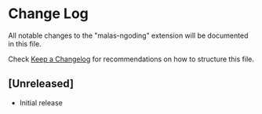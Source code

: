 # Change Log

All notable changes to the "malas-ngoding" extension will be documented in this file.

Check [Keep a Changelog](http://keepachangelog.com/) for recommendations on how to structure this file.

## [Unreleased]

- Initial release
